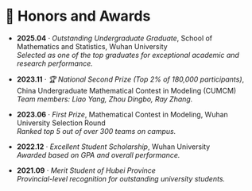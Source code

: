 <span class="anchor" id="honors"></span>
# 🏅 Honors and Awards

- **2025.04** ‧ *Outstanding Undergraduate Graduate*, School of Mathematics and Statistics, Wuhan University  
  _Selected as one of the top graduates for exceptional academic and research performance._

- **2023.11** ‧ *🏆 National Second Prize (Top 2% of 180,000 participants)*, China Undergraduate Mathematical Contest in Modeling (CUMCM)  
  _Team members: Liao Yang, Zhou Dingbo, Ray Zhang._

- **2023.06** ‧ *First Prize*, Mathematical Contest in Modeling, Wuhan University Selection Round  
  _Ranked top 5 out of over 300 teams on campus._

- **2022.12** ‧ *Excellent Student Scholarship*, Wuhan University  
  _Awarded based on GPA and overall performance._

- **2021.09** ‧ *Merit Student of Hubei Province*  
  _Provincial-level recognition for outstanding university students._
